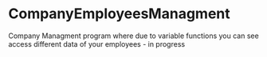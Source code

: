 # CompanyEmployeesManagment
Company Managment program where due to variable functions you can see access different data of your employees - in progress
